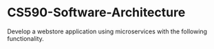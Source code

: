 # CS590-Software-Architecture
Develop a webstore application using microservices with the following functionality.
